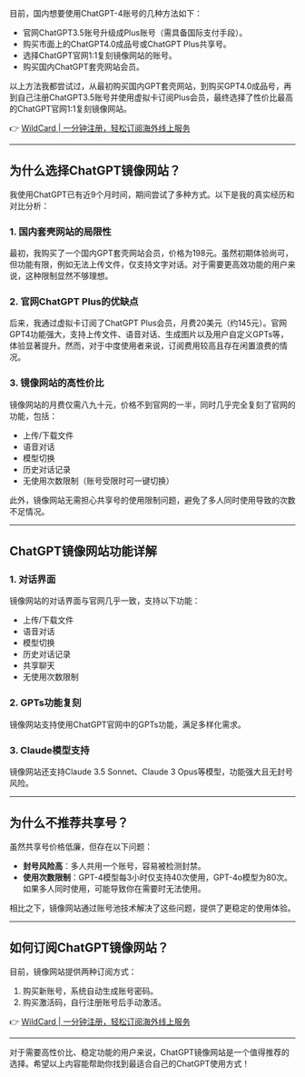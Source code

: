目前，国内想要使用ChatGPT-4账号的几种方法如下：

- 官网ChatGPT3.5账号升级成Plus账号（需具备国际支付手段）。
- 购买市面上的ChatGPT4.0成品号或ChatGPT Plus共享号。
- 选择ChatGPT官网1:1复刻镜像网站的账号。
- 购买国内ChatGPT套壳网站会员。

以上方法我都尝试过，从最初购买国内GPT套壳网站，到购买GPT4.0成品号，再到自己注册ChatGPT3.5账号并使用虚拟卡订阅Plus会员，最终选择了性价比最高的ChatGPT官网1:1复刻镜像网站。

👉 [WildCard | 一分钟注册，轻松订阅海外线上服务](https://bit.ly/bewildcard)

---

## 为什么选择ChatGPT镜像网站？

我使用ChatGPT已有近9个月时间，期间尝试了多种方式。以下是我的真实经历和对比分析：

### 1. 国内套壳网站的局限性

最初，我购买了一个国内GPT套壳网站会员，价格为198元。虽然初期体验尚可，但功能有限，例如无法上传文件，仅支持文字对话。对于需要更高效功能的用户来说，这种限制显然不够理想。

### 2. 官网ChatGPT Plus的优缺点

后来，我通过虚拟卡订阅了ChatGPT Plus会员，月费20美元（约145元）。官网GPT4功能强大，支持上传文件、语音对话、生成图片以及用户自定义GPTs等，体验显著提升。然而，对于中度使用者来说，订阅费用较高且存在闲置浪费的情况。

### 3. 镜像网站的高性价比

镜像网站的月费仅需八九十元，价格不到官网的一半，同时几乎完全复刻了官网的功能，包括：

- 上传/下载文件
- 语音对话
- 模型切换
- 历史对话记录
- 无使用次数限制（账号受限时可一键切换）

此外，镜像网站无需担心共享号的使用限制问题，避免了多人同时使用导致的次数不足情况。

---

## ChatGPT镜像网站功能详解

### 1. 对话界面

镜像网站的对话界面与官网几乎一致，支持以下功能：

- 上传/下载文件
- 语音对话
- 模型切换
- 历史对话记录
- 共享聊天
- 无使用次数限制

### 2. GPTs功能复刻

镜像网站支持使用ChatGPT官网中的GPTs功能，满足多样化需求。

### 3. Claude模型支持

镜像网站还支持Claude 3.5 Sonnet、Claude 3 Opus等模型，功能强大且无封号风险。

---

## 为什么不推荐共享号？

虽然共享号价格低廉，但存在以下问题：

- **封号风险高**：多人共用一个账号，容易被检测封禁。
- **使用次数限制**：GPT-4模型每3小时仅支持40次使用，GPT-4o模型为80次。如果多人同时使用，可能导致你在需要时无法使用。

相比之下，镜像网站通过账号池技术解决了这些问题，提供了更稳定的使用体验。

---

## 如何订阅ChatGPT镜像网站？

目前，镜像网站提供两种订阅方式：

1. 购买新账号，系统自动生成账号密码。
2. 购买激活码，自行注册账号后手动激活。

👉 [WildCard | 一分钟注册，轻松订阅海外线上服务](https://bit.ly/bewildcard)

---

对于需要高性价比、稳定功能的用户来说，ChatGPT镜像网站是一个值得推荐的选择。希望以上内容能帮助你找到最适合自己的ChatGPT使用方式！